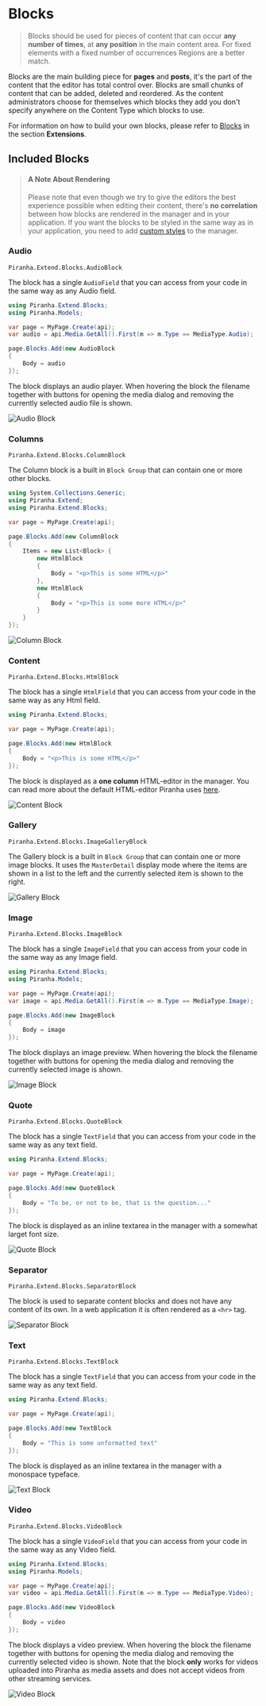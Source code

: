 # Blocks

> Blocks should be used for pieces of content that can occur **any number of times**, at **any position** in the main content area. For fixed elements with a fixed number of occurrences Regions are a better match.

Blocks are the main building piece for **pages** and **posts**, it's the part of the content that the editor has total control over. Blocks are small chunks of content that can be added, deleted and reordered. As the content administrators choose for themselves which blocks they add you don't specify anywhere on the Content Type which blocks to use.

For information on how to build your own blocks, please refer to [Blocks](../extensions/blocks) in the section **Extensions**.

## Included Blocks

> #### A Note About Rendering
> Please note that even though we try to give the editors the best experience possible when editing their content, there's **no correlation** between how blocks are rendered in the manager and in your application. If you want the blocks to be styled in the same way as in your application, you need to add [custom styles](../manager-extensions/resources) to the manager.

### Audio

`Piranha.Extend.Blocks.AudioBlock`

The block has a single `AudioField` that you can access from your code in the same way as any Audio field.

~~~ csharp
using Piranha.Extend.Blocks;
using Piranha.Models;

var page = MyPage.Create(api);
var audio = api.Media.GetAll().First(m => m.Type == MediaType.Audio);

page.Blocks.Add(new AudioBlock
{
    Body = audio
});
~~~

The block displays an audio player. When hovering the block the filename together with buttons for opening the media dialog and removing the currently selected audio file is shown.

![Audio Block](../_assets/blocks/block-audio.jpg)

### Columns

`Piranha.Extend.Blocks.ColumnBlock`

The Column block is a built in `Block Group` that can contain one or more other blocks.

~~~ csharp
using System.Collections.Generic;
using Piranha.Extend;
using Piranha.Extend.Blocks;

var page = MyPage.Create(api);

page.Blocks.Add(new ColumnBlock
{
    Items = new List<Block> {
        new HtmlBlock
        {
            Body = "<p>This is some HTML</p>"
        },
        new HtmlBlock
        {
            Body = "<p>This is some more HTML</p>"
        }
    }
});
~~~

![Column Block](../_assets/blocks/block-columns.jpg)

### Content

`Piranha.Extend.Blocks.HtmlBlock`

The block has a single `HtmlField` that you can access from your code in the same way as any Html field.

~~~ csharp
using Piranha.Extend.Blocks;

var page = MyPage.Create(api);

page.Blocks.Add(new HtmlBlock
{
    Body = "<p>This is some HTML</p>"
});
~~~

The block is displayed as a **one column** HTML-editor in the manager. You can read more about the default HTML-editor Piranha uses [here](../components/html-editor).

![Content Block](../_assets/blocks/block-content.jpg)

### Gallery

`Piranha.Extend.Blocks.ImageGalleryBlock`

The Gallery block is a built in `Block Group` that can contain one or more image blocks. It uses the `MasterDetail` display mode where the items are shown in a list to the left and the currently selected item is shown to the right.

![Gallery Block](../_assets/blocks/block-gallery.jpg)

### Image

`Piranha.Extend.Blocks.ImageBlock`

The block has a single `ImageField` that you can access from your code in the same way as any Image field.

~~~ csharp
using Piranha.Extend.Blocks;
using Piranha.Models;

var page = MyPage.Create(api);
var image = api.Media.GetAll().First(m => m.Type == MediaType.Image);

page.Blocks.Add(new ImageBlock
{
    Body = image
});
~~~

The block displays an image preview. When hovering the block the filename together with buttons for opening the media dialog and removing the currently selected image is shown.

![Image Block](../_assets/blocks/block-image.jpg)

### Quote

`Piranha.Extend.Blocks.QuoteBlock`

The block has a single `TextField` that you can access from your code in the same way as any text field.

~~~ csharp
using Piranha.Extend.Blocks;

var page = MyPage.Create(api);

page.Blocks.Add(new QuoteBlock
{
    Body = "To be, or not to be, that is the question..."
});
~~~

The block is displayed as an inline textarea in the manager with a somewhat larget font size.

![Quote Block](../_assets/blocks/block-quote.jpg)

### Separator

`Piranha.Extend.Blocks.SeparatorBlock`

The block is used to separate content blocks and does not have any content of its own. In a web application it is often rendered as a `<hr>` tag.

![Separator Block](../_assets/blocks/block-separator.jpg)

### Text

`Piranha.Extend.Blocks.TextBlock`

The block has a single `TextField` that you can access from your code in the same way as any text field.

~~~ csharp
using Piranha.Extend.Blocks;

var page = MyPage.Create(api);

page.Blocks.Add(new TextBlock
{
    Body = "This is some unformatted text"
});
~~~

The block is displayed as an inline textarea in the manager with a monospace typeface.

![Text Block](../_assets/blocks/block-text.jpg)

### Video

`Piranha.Extend.Blocks.VideoBlock`

The block has a single `VideoField` that you can access from your code in the same way as any Video field.

~~~ csharp
using Piranha.Extend.Blocks;
using Piranha.Models;

var page = MyPage.Create(api);
var video = api.Media.GetAll().First(m => m.Type == MediaType.Video);

page.Blocks.Add(new VideoBlock
{
    Body = video
});
~~~

The block displays a video preview. When hovering the block the filename together with buttons for opening the media dialog and removing the currently selected video is shown. Note that the block **only** works for videos uploaded into Piranha as media assets and does not accept videos from other streaming services.

![Video Block](../_assets/blocks/block-video.jpg)